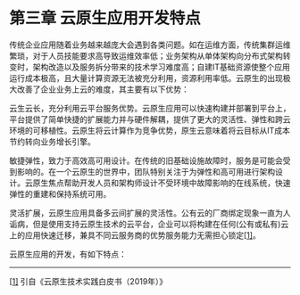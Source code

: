 # 第三章 云原生应用开发特点

传统企业应用随着业务越来越庞大会遇到各类问题。如在运维方面，传统集群运维繁琐，对于人员技能要求高导致运维效率低；业务架构从单体架构向分布式架构转变时，架构改造以及服务拆分带来的技术学习难度高；自建IT基础资源使整个应用运行成本极高，且大量计算资源无法被充分利用，资源利用率低。云原生的出现极大改善了企业业务上云的难度，其主要有以下优势：

云生云长，充分利用云平台服务优势。云原生应用可以快速构建并部署到平台上，平台提供了简单快捷的扩展能力并与硬件解耦，提供了更大的灵活性、弹性和跨云环境的可移植性。云原生将云计算作为竞争优势，原生云意味着将云目标从IT成本节约转向业务增长引擎。

敏捷弹性，致力于高效高可用设计。在传统的旧基础设施故障时，服务是可能会受到影响的。在一个云原生的世界中，团队特别关注于为弹性和高可用进行架构设计。云原生焦点帮助开发人员和架构师设计不受环境中故障影响的在线系统，快速弹性的重建和保持系统可用。

灵活扩展，云原生应用具备多云间扩展的灵活性。公有云的厂商绑定现象一直为人诟病，但是使用支持云原生技术的云平台，企业可以将构建在任何(公有或私有)云上的应用快速迁移，兼具不同云服务商的优势服务能力无需担心锁定[[1\]](#_ftn1)。

云原生应用的开发，有如下特点：



------

[[1\]](#_ftnref1) 引自《云原生技术实践白皮书（2019年）》
